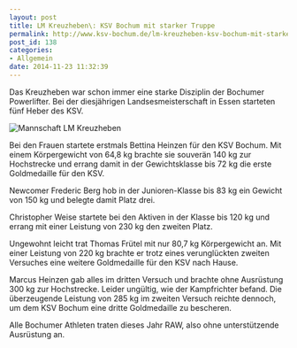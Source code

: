 ```yaml
---
layout: post
title: LM Kreuzheben\: KSV Bochum mit starker Truppe
permalink: http://www.ksv-bochum.de/lm-kreuzheben-ksv-bochum-mit-starker-truppe
post_id: 138
categories:
- Allgemein
date: 2014-11-23 11:32:39
---
```


Das Kreuzheben war schon immer eine starke Disziplin der Bochumer Powerlifter. Bei der diesjährigen Landsesmeisterschaft in Essen starteten fünf Heber des KSV.

![Mannschaft LM Kreuzheben](http://www.ksv-bochum.de/wp-content/uploads/2014/11/10177918_746107578759310_7430340619122081981_n-e1416735045826.jpg)

Bei den Frauen startete erstmals Bettina Heinzen für den KSV Bochum. Mit einem Körpergewicht von 64,8 kg brachte sie souverän 140 kg zur Hochstrecke und errang damit in der Gewichtsklasse bis 72 kg die erste Goldmedaille für den KSV.

Newcomer Frederic Berg hob in der Junioren-Klasse bis 83 kg ein Gewicht von 150 kg und belegte damit Platz drei.

Christopher Weise startete bei den Aktiven in der Klasse bis 120 kg und errang mit einer Leistung von 230 kg den zweiten Platz.

Ungewohnt leicht trat Thomas Frütel mit nur 80,7 kg Körpergewicht an. Mit einer Leistung von 220 kg brachte er trotz eines verunglückten zweiten Versuches eine weitere Goldmedaille für den KSV nach Hause.

Marcus Heinzen gab alles im dritten Versuch und brachte ohne Ausrüstung 300 kg zur Hochstrecke. Leider ungültig, wie der Kampfrichter befand. Die überzeugende Leistung von 285 kg im zweiten Versuch reichte dennoch, um dem KSV Bochum eine dritte Goldmedaille zu bescheren.

Alle Bochumer Athleten traten dieses Jahr RAW, also ohne unterstützende Ausrüstung an.
